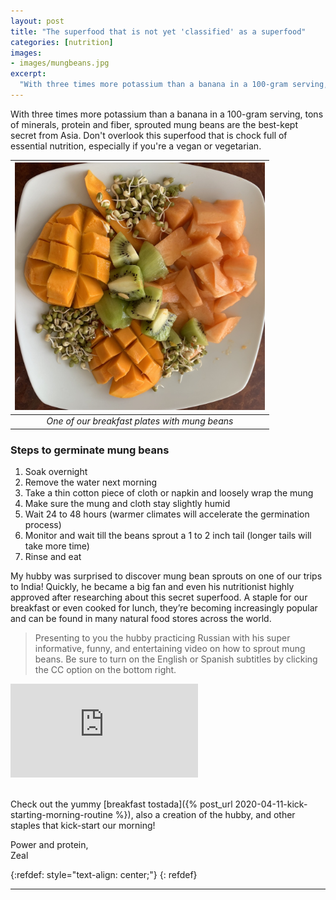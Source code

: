 ```yaml
---
layout: post
title: "The superfood that is not yet 'classified' as a superfood"
categories: [nutrition]
images:
- images/mungbeans.jpg
excerpt:
  "With three times more potassium than a banana in a 100-gram serving, tons of minerals, protein and fiber, sprouted mung beans are the best-kept secret from Asia. Don't overlook"
---
```


With three times more potassium than a banana in a 100-gram serving, tons of minerals, protein and fiber, sprouted mung beans are the best-kept secret from Asia. Don't overlook this superfood that is chock full of essential nutrition, especially if you're a vegan or vegetarian. 

| <img src="/images/fruitMungBeans.jpg" width="400" alt="Fruit plate with mung beans">  |
|:-------------: |
| *One of our breakfast plates with mung beans* |

### Steps to germinate mung beans 
1. Soak overnight 
2. Remove the water next morning
3. Take a thin cotton piece of cloth or napkin and loosely wrap the mung
4. Make sure the mung and cloth stay slightly humid 
5. Wait 24 to 48 hours (warmer climates will accelerate the germination process)
6. Monitor and wait till the beans sprout a 1 to 2 inch tail (longer tails will take more time) 
7. Rinse and eat 

My hubby was surprised to discover mung bean sprouts on one of our trips to India! Quickly, he became a big fan and even his nutritionist highly approved after researching about this secret superfood. A staple for our breakfast or even cooked for lunch, they’re becoming increasingly popular and can be found in many natural food stores across the world. 

>Presenting to you the hubby practicing Russian with his super informative, funny, and entertaining video on how to sprout mung beans. Be sure to turn on the English or Spanish subtitles by clicking the CC option on the bottom right. 

<div class="wrap-element">
<iframe class="wrapped-iframe"  src="https://www.youtube-nocookie.com/embed/k6AJWYdzzyE" frameborder="0" allow="accelerometer; autoplay; encrypted-media; gyroscope; picture-in-picture" allowfullscreen></iframe>
</div>
<br>

Check out the yummy [breakfast tostada]({% post_url 2020-04-11-kick-starting-morning-routine %}), also a creation of the hubby, and other staples that kick-start our morning! 

Power and protein,  
Zeal

{:refdef: style="text-align: center;"}
{: refdef}

---
